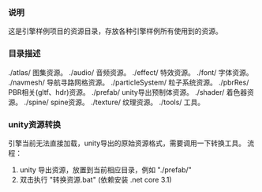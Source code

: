 ### 说明
这是引擎样例项目的资源目录，存放各种引擎样例所有使用到的资源。

### 目录描述
./atlas/				    图集资源。
./audio/				    音频资源。
./effect/				    特效资源。
./font/                     字体资源。
./navmesh/				    导航寻路网格资源。
./particleSystem/           粒子系统资源。
./pbrRes/				    PBR相关(gltf、hdr)资源。
./prefab/				    unity导出预制体资源。
./shader/				    着色器资源。
./spine/				    spine资源。
./texture/				    纹理资源。
./tools/				    工具。

### unity资源转换
引擎当前无法直接加载，unity导出的原始资源格式，需要调用一下转换工具。
流程：
1. unity 导出资源，放置到当前相应目录，例如 "./prefab/"
2. 双击执行 "转换资源.bat" (依赖安装 .net core 3.1)